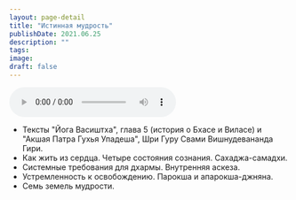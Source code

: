 ```yaml
---
layout: page-detail
title: "Истинная мудрость"
publishDate: 2021.06.25
description: ""
tags:
image:
draft: false
---
```


<audio title="2021.06.25 - Истинная мудрость.mp3" src="/upload/iblock/76e/76e08f28ad3b3e5c66dd8d660c29f301.mp3" controls=""></audio>

* Тексты "Йога Васиштха", глава 5 (история о Бхасе и Виласе) и "Акшая Патра Гухья Упадеша", Шри Гуру Свами Вишнудевананда Гири.
* Как жить из сердца. Четыре состояния сознания. Сахаджа-самадхи.
* Системные требования для дхармы. Внутренняя аскеза.
* Устремленность к освобождению. Парокша и апарокша-джняна.
* Семь земель мудрости.

  
